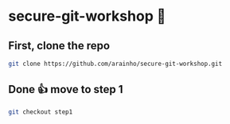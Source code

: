# secure-git-workshop 🔐

## First, clone the repo 
```bash
git clone https://github.com/arainho/secure-git-workshop.git
```

## Done 👍 move to step 1
```bash
git checkout step1
```
